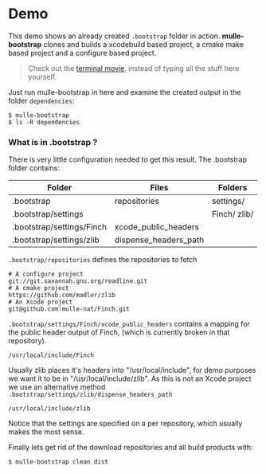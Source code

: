 # Demo

This demo shows an already created `.bootstrap` folder in action.
**mulle-bootstrap** clones and builds a xcodebuild based project, a cmake make
based project and a configure based project.

> Check out the [terminal movie](http://www.mulle-kybernetik.com/weblog/statics/demo-session.html),
instead of typing all the stuff here yourself.

Just run mulle-bootstrap in here and examine the created output in the folder
`dependencies`:

```console
$ mulle-bootstrap
$ ls -R dependencies
```

### What is in .bootstrap ?

There is very little configuration needed to get this result. The
.bootstrap folder contains:

Folder                     | Files                 | Folders
---------------------------|-----------------------|---------------
.bootstrap						| repositories          | settings/
.bootstrap/settings			|                       | Finch/	zlib/
.bootstrap/settings/Finch	| xcode_public_headers  |
.bootstrap/settings/zlib	| dispense_headers_path |


`.bootstrap/repositories` defines the repositories to fetch
```
# A configure project
git://git.savannah.gnu.org/readline.git
# A cmake project
https://github.com/madler/zlib
# An Xcode project
git@github.com:mulle-nat/Finch.git
```

`.bootstrap/settings/Finch/xcode_public_headers` contains a mapping for the
public header output of Finch, (which is currently broken in that repository).

```
/usr/local/include/Finch
```

Usually zlib places it's headers into "/usr/local/include", for demo purposes
we want it to be in "/usr/local/include/zlib". As this is not an Xcode project
we use an alternative method `.bootstrap/settings/zlib/dispense_headers_path`

```
/usr/local/include/zlib
```

Notice that the settings are specified on a per repository, which usually makes
the most sense.


Finally lets get rid of the download repositories and all build products with:

```console
$ mulle-bootstrap clean dist
```
